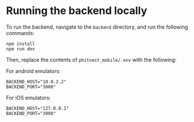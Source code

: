 # Running the backend locally

To run the backend, navigate to the `backend` directory, and run the following commands:

```
npm install
npm run dev
```

Then, replace the contents of `phitnest_mobile/.env` with the following:

For android emulators:

```
BACKEND_HOST="10.0.2.2"
BACKEND_PORT="3000"
```

For iOS emulators:

```
BACKEND_HOST="127.0.0.1"
BACKEND_PORT="3000"
```

